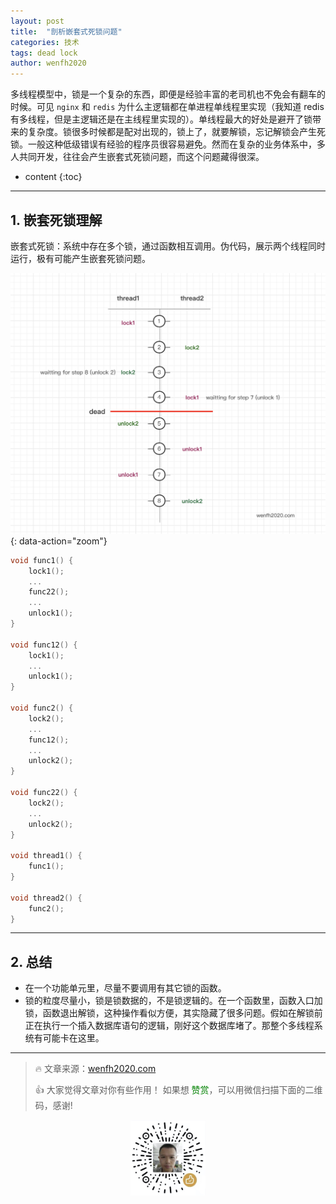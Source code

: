 ```yaml
---
layout: post
title:  "剖析嵌套式死锁问题"
categories: 技术
tags: dead lock
author: wenfh2020
---
```


多线程模型中，锁是一个复杂的东西，即便是经验丰富的老司机也不免会有翻车的时候。可见 `nginx` 和 `redis` 为什么主逻辑都在单进程单线程里实现（我知道 redis 有多线程，但是主逻辑还是在主线程里实现的）。单线程最大的好处是避开了锁带来的复杂度。锁很多时候都是配对出现的，锁上了，就要解锁，忘记解锁会产生死锁。一般这种低级错误有经验的程序员很容易避免。然而在复杂的业务体系中，多人共同开发，往往会产生嵌套式死锁问题，而这个问题藏得很深。



* content
{:toc}

---

## 1. 嵌套死锁理解

嵌套式死锁：系统中存在多个锁，通过函数相互调用。伪代码，展示两个线程同时运行，极有可能产生嵌套死锁问题。

![多线程逻辑时序](/images/2020-03-11-13-25-42.png){: data-action="zoom"}

```c
void func1() {
    lock1();
    ...
    func22();
    ...
    unlock1();
}

void func12() {
    lock1();
    ...
    unlock1();
}

void func2() {
    lock2();
    ...
    func12();
    ...
    unlock2();
}

void func22() {
    lock2();
    ...
    unlock2();
}

void thread1() {
    func1();
}

void thread2() {
    func2();
}
```

---

## 2. 总结

* 在一个功能单元里，尽量不要调用有其它锁的函数。
* 锁的粒度尽量小，锁是锁数据的，不是锁逻辑的。在一个函数里，函数入口加锁，函数退出解锁，这种操作看似方便，其实隐藏了很多问题。假如在解锁前正在执行一个插入数据库语句的逻辑，刚好这个数据库堵了。那整个多线程系统有可能卡在这里。

---

> 🔥 文章来源：[wenfh2020.com](https://wenfh2020.com/)
>
> 👍 大家觉得文章对你有些作用！ 如果想 <font color=green>赞赏</font>，可以用微信扫描下面的二维码，感谢!
<div align=center><img src="/images/2020-08-06-15-49-47.png" width="120"/></div>
